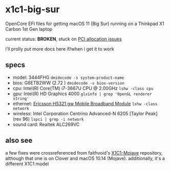 # x1c1-big-sur

OpenCore EFI files for getting macOS 11 (Big Sur) running on a Thinkpad X1 Carbon 1st Gen laptop

current status: **BROKEN**, stuck on [PCI allocation issues](https://dortania.github.io/OpenCore-Install-Guide/troubleshooting/extended/kernel-issues.html#stuck-on-rtc-pci-configuration-begins-previous-shutdown-hpet-hid-legacy)

i'll prolly put more docs here if/when i get it to work

## specs

- model: 3444FHG `dmidecode -s system-product-name`
- bios: G6ETB2WW (2.72 ) `dmidecode -s bios-version`
- cpu: Intel(R) Core(TM) i7-3667U CPU @ 2.00GHz `lshw -class cpu`
- gpu: Intel(R) HD Graphics 4000 `glxinfo | grep 'OpenGL renderer string'`
- ethernet: [Ericsson H5321 gw Mobile Broadband Module](https://www.thinkwiki.org/wiki/Ericsson_H5321_gw_Mobile_Broadband_Module) `lshw -class network`
- wireless: Intel Corporation Centrino Advanced-N 6205 [Taylor Peak] (rev 96) `lspci | grep -i network`
- sound card: Realtek ALC269VC

## also see

a few fixes were crossreferenced from faithvoid's [X1C1-Mojave](https://github.com/faithvoid/X1C1-Mojave) repository,
although that one is on Clover and macOS 10.14 (Mojave). additionally, it's a different X1C1 model
